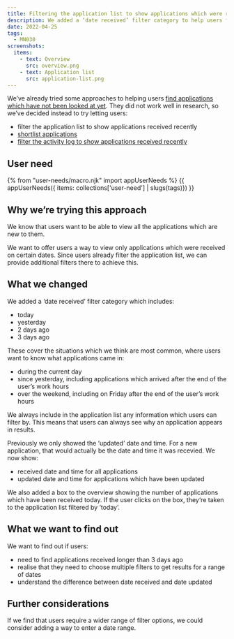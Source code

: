 ```yaml
---
title: Filtering the application list to show applications which were received recently
description: We added a ‘date received’ filter category to help users find new applications.
date: 2022-04-25
tags:
  - MN030
screenshots:
  items:
    - text: Overview
      src: overview.png
    - text: Application list
      src: application-list.png
---
```


We’ve already tried some approaches to helping users [find applications which have not been looked at yet](/manage-teacher-training-applications/helping-users-find-applications-which-have-not-been-looked-at-yet/). They did not work well in research, so we’ve decided instead to try letting users:

- filter the application list to show applications received recently
- [shortlist applications](/manage-teacher-training-applications/shortisting-an-application/)
- [filter the activity log to show applications received recently](/manage-teacher-training-applications/filtering-the-activity-log-to-show-applications-received-recently/)

## User need

{% from "user-needs/macro.njk" import appUserNeeds %}
{{ appUserNeeds({ items: collections['user-need'] | slugs(tags)}) }}

## Why we’re trying this approach

We know that users want to be able to view all the applications which are new to them.

We want to offer users a way to view only applications which were received on certain dates. Since users already filter the application list, we can provide additional filters there to achieve this.

## What we changed

We added a ‘date received’ filter category which includes:

- today
- yesterday
- 2 days ago
- 3 days ago

These cover the situations which we think are most common, where users want to know what applications came in:

- during the current day
- since yesterday, including applications which arrived after the end of the user’s work hours
- over the weekend, including on Friday after the end of the user’s work hours

We always include in the application list any information which users can filter by. This means that users can always see why an application appears in results.

Previously we only showed the ‘updated’ date and time. For a new application, that would actually be the date and time it was recevied. We now show:

- received date and time for all applications
- updated date and time for applications which have been updated

We also added a box to the overview showing the number of applications which have been received today. If the user clicks on the box, they‘re taken to the application list filtered by ‘today’.

## What we want to find out

We want to find out if users:

- need to find applications received longer than 3 days ago
- realise that they need to choose multiple filters to get results for a range of dates
- understand the difference between date received and date updated

## Further considerations

If we find that users require a wider range of filter options, we could consider adding a way to enter a date range.
